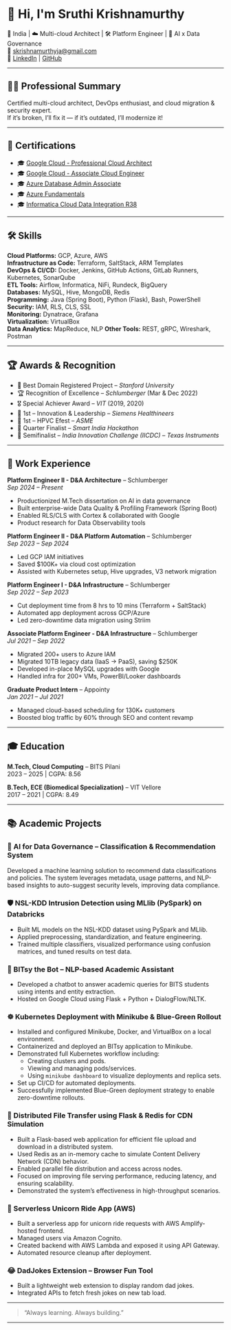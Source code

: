 # 👋 Hi, I'm Sruthi Krishnamurthy

📍 India | ☁️ Multi-cloud Architect | 🛠️ Platform Engineer | 🧠 AI x Data Governance  
📧 [skrishnamurthyja@gmail.com](mailto:skrishnamurthyja@gmail.com)  
🔗 [LinkedIn](https://linkedin.com/in/sruthi-krishnamurthy-437038174) | [GitHub](https://github.com/srumonke)

---

## 🧑‍💼 Professional Summary

Certified multi-cloud architect, DevOps enthusiast, and cloud migration & security expert.  
If it’s broken, I’ll fix it — if it’s outdated, I’ll modernize it!

---

## 🧠 Certifications

- 🎓 [Google Cloud - Professional Cloud Architect](https://www.credly.com/badges/759f16aa-6963-4abc-b29d-2676925cbd9f)
- 🎓 [Google Cloud - Associate Cloud Engineer](https://google.accredible.com/86bc4d64-5ae9-4617-83ec-e5c523dd72b5)
- 🎓 [Azure Database Admin Associate](https://www.credly.com/badges/cb954a2f-89e8-4c81-b098-9bc764e11fe1?source=linked_in_profile)
- 🎓 [Azure Fundamentals](https://www.credly.com/badges/1029372b-6217-4d8d-9c85-a8c15b1bbf79?source=linked_in_profile)
- 🎓 [Informatica Cloud Data Integration R38](https://now.informatica.com/Cloud-Data-and-Application-Integration-R38-Professional-Certification.html)

---

## 🛠 Skills

**Cloud Platforms:** GCP, Azure, AWS  
**Infrastructure as Code:** Terraform, SaltStack, ARM Templates  
**DevOps & CI/CD:** Docker, Jenkins, GitHub Actions, GitLab Runners, Kubernetes, SonarQube  
**ETL Tools:** Airflow, Informatica, NiFi, Rundeck, BigQuery  
**Databases:** MySQL, Hive, MongoDB, Redis  
**Programming:** Java (Spring Boot), Python (Flask), Bash, PowerShell  
**Security:** IAM, RLS, CLS, SSL  
**Monitoring:** Dynatrace, Grafana  
**Virtualization:** VirtualBox  
**Data Analytics:** MapReduce, NLP 
**Other Tools:** REST, gRPC, Wireshark, Postman

---

## 🏆 Awards & Recognition

- 🥇 Best Domain Registered Project – *Stanford University*
- 🏆 Recognition of Excellence – *Schlumberger* (Mar & Dec 2022)
- 🎖️ Special Achiever Award – *VIT* (2019, 2020)
- 🥇 1st – Innovation & Leadership – *Siemens Healthineers*
- 🥇 1st – HPVC Efest – *ASME*
- 🏅 Quarter Finalist – *Smart India Hackathon*
- 🏅 Semifinalist – *India Innovation Challenge (IICDC)* – *Texas Instruments*

---

## 💼 Work Experience

**Platform Engineer II - D&A Architecture** – Schlumberger  
*Sep 2024 – Present*  
- Productionized M.Tech dissertation on AI in data governance  
- Built enterprise-wide Data Quality & Profiling Framework (Spring Boot)  
- Enabled RLS/CLS with Cortex & collaborated with Google  
- Product research for Data Observability tools  

**Platform Engineer II - D&A Platform Automation** – Schlumberger  
*Sep 2023 – Sep 2024*  
- Led GCP IAM initiatives  
- Saved \$100K+ via cloud cost optimization  
- Assisted with Kubernetes setup, Hive upgrades, V3 network migration  

**Platform Engineer I - D&A Infrastructure** – Schlumberger  
*Sep 2022 – Sep 2023*  
- Cut deployment time from 8 hrs to 10 mins (Terraform + SaltStack)  
- Automated app deployment across GCP/Azure  
- Led zero-downtime data migration using Striim  

**Associate Platform Engineer - D&A Infrastructure** – Schlumberger  
*Jul 2021 – Sep 2022*  
- Migrated 200+ users to Azure IAM  
- Migrated 10TB legacy data (IaaS → PaaS), saving \$250K  
- Developed in-place MySQL upgrades with Google  
- Handled infra for 200+ VMs, PowerBI/Looker dashboards  

**Graduate Product Intern** – Appointy  
*Jan 2021 – Jul 2021*  
- Managed cloud-based scheduling for 130K+ customers  
- Boosted blog traffic by 60% through SEO and content revamp  

---

## 🎓 Education

**M.Tech, Cloud Computing** – BITS Pilani  
2023 – 2025 | CGPA: 8.56  

**B.Tech, ECE (Biomedical Specialization)** – VIT Vellore  
2017 – 2021 | CGPA: 8.49  

---

## 📚 Academic Projects

### 🔐 AI for Data Governance – Classification & Recommendation System
Developed a machine learning solution to recommend data classifications and policies. The system leverages metadata, usage patterns, and NLP-based insights to auto-suggest security levels, improving data compliance.

### 🛡️ NSL-KDD Intrusion Detection using MLlib (PySpark) on Databricks
- Built ML models on the NSL-KDD dataset using PySpark and MLlib.  
- Applied preprocessing, standardization, and feature engineering.  
- Trained multiple classifiers, visualized performance using confusion matrices, and tuned results on test data.

### 🤖 BITsy the Bot – NLP-based Academic Assistant
- Developed a chatbot to answer academic queries for BITS students using intents and entity extraction.  
- Hosted on Google Cloud using Flask + Python + DialogFlow/NLTK.

### ☸️ Kubernetes Deployment with Minikube & Blue-Green Rollout
- Installed and configured Minikube, Docker, and VirtualBox on a local environment.
- Containerized and deployed an BITsy application to Minikube.
- Demonstrated full Kubernetes workflow including:
  - Creating clusters and pods.
  - Viewing and managing pods/services.
  - Using `minikube dashboard` to visualize deployments and replica sets.
- Set up CI/CD for automated deployments.
- Successfully implemented Blue-Green deployment strategy to enable zero-downtime rollouts.

### 🚀 Distributed File Transfer using Flask & Redis for CDN Simulation
- Built a Flask-based web application for efficient file upload and download in a distributed system.
- Used Redis as an in-memory cache to simulate Content Delivery Network (CDN) behavior.
- Enabled parallel file distribution and access across nodes.
- Focused on improving file serving performance, reducing latency, and ensuring scalability.
- Demonstrated the system’s effectiveness in high-throughput scenarios.

### 🦄 Serverless Unicorn Ride App (AWS)

- Built a serverless app for unicorn ride requests with AWS Amplify-hosted frontend.  
- Managed users via Amazon Cognito.  
- Created backend with AWS Lambda and exposed it using API Gateway.  
- Automated resource cleanup after deployment.  


### 😂 DadJokes Extension – Browser Fun Tool
- Built a lightweight web extension to display random dad jokes.  
- Integrated APIs to fetch fresh jokes on new tab load.

---

> “Always learning. Always building.”

---
